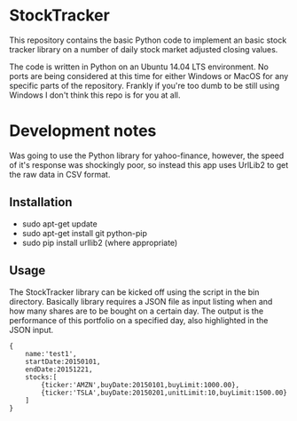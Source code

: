 # StockTracker

This repository contains the basic Python code to implement an 
basic stock tracker library on a number of daily stock market adjusted 
closing values. 

The code is written in Python on an Ubuntu 14.04 LTS environment. 
No ports are being considered at this time for either Windows or 
MacOS for any specific parts of the repository. Frankly if you're
too dumb to be still using Windows I don't think this repo is 
for you at all. 

# Development notes
Was going to use the Python library for yahoo-finance, however, the 
speed of it's response was shockingly poor, so instead this app uses
UrlLib2 to get the raw data in CSV format. 

## Installation
* sudo apt-get update
* sudo apt-get install git python-pip
* sudo pip install urllib2 (where appropriate)

## Usage
The StockTracker library can be kicked off using the script in the bin
directory. Basically library requires a JSON file as input listing when 
and how many shares are to be bought on a certain day. The output is the 
performance of this portfolio on a specified day, also highlighted in the
JSON input. 

```
{
	name:'test1',
	startDate:20150101,
	endDate:20151221,
	stocks:[
		{ticker:'AMZN',buyDate:20150101,buyLimit:1000.00},
		{ticker:'TSLA',buyDate:20150201,unitLimit:10,buyLimit:1500.00}
	]
}
